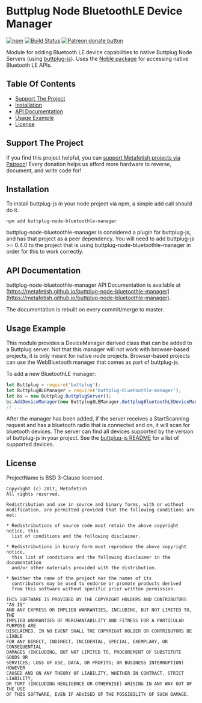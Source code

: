 # Buttplug Node BluetoothLE Device Manager

[![npm](https://img.shields.io/npm/v/buttplug-bluetoothle-manager.svg)](https://npmjs.com/package/buttplug-bluetoothle-manager) [![Build Status](https://travis-ci.org/qdot/buttplug-node-bluetoothle-manager.svg?branch=master)](https://travis-ci.org/metafetish/buttplug-node-bluetoothle-manager) [![Patreon donate button](https://img.shields.io/badge/patreon-donate-yellow.svg)](https://www.patreon.com/qdot)

Module for adding Bluetooth LE device capabilities to native Buttplug
Node Servers (using
[buttplug-js](https://github.com/metafetish/buttplug-js)). Uses the
[Noble package](https://github.com/sandeepmistry/noble) for accessing
native Bluetooth LE APIs.

## Table Of Contents

- [Support The Project](#support-the-project)
- [Installation](#installation)
- [API Documentation](#api-documentation)
- [Usage Example](#usage-example)
- [License](#license)

## Support The Project

If you find this project helpful, you
can
[support Metafetish projects via Patreon](http://patreon.com/qdot)!
Every donation helps us afford more hardware to reverse, document, and
write code for!

## Installation

To install buttplug-js in your node project via npm, a simple add call
should do it.

```
npm add buttplug-node-bluetoothle-manager
```

buttplug-node-bluetoothle-manager is considered a plugin for
buttplug-js, and has that project as a peer dependency. You will need
to add buttplug-js >= 0.4.0 to the project that is using
buttplug-node-bluetoothle-manager in order for this to work correctly.

## API Documentation

buttplug-node-bluetoothle-manager API Documentation is available at
[https://metafetish.github.io/buttplug-node-bluetoothle-manager](https://metafetish.github.io/buttplug-node-bluetoothle-manager).

The documentation is rebuilt on every commit/merge to master.

## Usage Example

This module provides a DeviceManager derived class that can be added
to a Buttplug server. Not that this manager will not work with
browser-based projects, it is only meant for native node projects.
Browser-based projects can use the WebBluetooth manager that comes
as part of buttplug-js.

To add a new BluetoothLE manager:

```javascript
let Buttplug = require('buttplug');
let ButtplugBLEManager = require('buttplug-bluetoothle-manager');
let bs = new Buttplug.ButtplugServer();
bs.AddDeviceManager(new ButtplugBLEManager.ButtplugBluetoothLEDeviceManager());
// ...
```

After the manager has been added, if the server receives a
StartScanning request and has a bluetooth radio that is connected and
on, it will scan for bluetooth devices. The server can find all
devices supported by the version of buttplug-js in your project. See
the [buttplug-js
README](https://github.com/metafetish/buttplug-js#readme) for a list
of supported devices.

## License

ProjectName is BSD 3-Clause licensed.

    Copyright (c) 2017, Metafetish
    All rights reserved.
    
    Redistribution and use in source and binary forms, with or without
    modification, are permitted provided that the following conditions are met:
    
    * Redistributions of source code must retain the above copyright notice, this
      list of conditions and the following disclaimer.
    
    * Redistributions in binary form must reproduce the above copyright notice,
      this list of conditions and the following disclaimer in the documentation
      and/or other materials provided with the distribution.
    
    * Neither the name of the project nor the names of its
      contributors may be used to endorse or promote products derived
      from this software without specific prior written permission.
    
    THIS SOFTWARE IS PROVIDED BY THE COPYRIGHT HOLDERS AND CONTRIBUTORS "AS IS"
    AND ANY EXPRESS OR IMPLIED WARRANTIES, INCLUDING, BUT NOT LIMITED TO, THE
    IMPLIED WARRANTIES OF MERCHANTABILITY AND FITNESS FOR A PARTICULAR PURPOSE ARE
    DISCLAIMED. IN NO EVENT SHALL THE COPYRIGHT HOLDER OR CONTRIBUTORS BE LIABLE
    FOR ANY DIRECT, INDIRECT, INCIDENTAL, SPECIAL, EXEMPLARY, OR CONSEQUENTIAL
    DAMAGES (INCLUDING, BUT NOT LIMITED TO, PROCUREMENT OF SUBSTITUTE GOODS OR
    SERVICES; LOSS OF USE, DATA, OR PROFITS; OR BUSINESS INTERRUPTION) HOWEVER
    CAUSED AND ON ANY THEORY OF LIABILITY, WHETHER IN CONTRACT, STRICT LIABILITY,
    OR TORT (INCLUDING NEGLIGENCE OR OTHERWISE) ARISING IN ANY WAY OUT OF THE USE
    OF THIS SOFTWARE, EVEN IF ADVISED OF THE POSSIBILITY OF SUCH DAMAGE.
